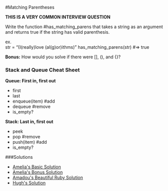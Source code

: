 #Matching Parentheses

**THIS IS A VERY COMMON INTERVIEW QUESTION**

Write the function #has_matching_parens that takes a string as an argument and returns true if the string has valid parenthesis.

ex.  
str = “(I(really)love (al(g)or)ithms)”
has_matching_parens(str) #=> true

**Bonus:** How would you solve if there were [], (), and {}?


### Stack and Queue Cheat Sheet

**Queue: First in, first out**
- first
- last
- enqueue(item) #add
- dequeue #remove
- is_empty?

**Stack: Last in, first out**
- peek
- pop #remove
- push(item) #add
- is_empty?

###Solutions
- [Amelia's Basic Solution](https://github.com/adowns01/Intro-to-Whiteboarding-DBC/blob/master/solutions/matching-parens-amelia.rb)
- [Amelia's Bonus Solution](https://github.com/adowns01/Intro-to-Whiteboarding-DBC/blob/master/solutions/matching-parens-bonus-amelia.rb)
- [Amadou's Beautiful Ruby Solution](https://github.com/adowns01/Intro-to-Whiteboarding-DBC/blob/master/solutions/has_matching_parens_amadou.rb)
- [Hugh's Solution](https://github.com/adowns01/Intro-to-Whiteboarding-DBC/blob/master/solutions/bracket_check.rb)
